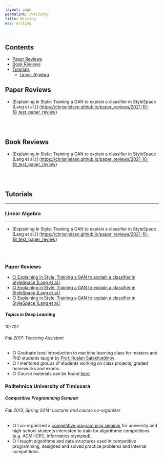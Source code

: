 ```yaml
---
layout: page
permalink: /writing/
title: Writing
nav: writing

---
```



## Contents
<!-- MarkdownTOC depth=4 -->


-  [Paper Reviews](#paper-reviews)
-  [Book Reviews](#book-reviews)
-  [Tutorials](#tutorials)
    - [Linear Algebra](#tutorials-linear-algebra)

<!-- /MarkdownTOC -->



<a name="paper-reviews"></a>
## Paper Reviews

* [Explaining in Style: Training a GAN to explain a classifier in StyleSpace (Lang et al.)] (https://chrisnielsen.github.io/paper_reviews/2021-10-18_test_paper_review) 


<br/><br/>
<a name="book-reviews"></a>
## Book Reviews

* [Explaining in Style: Training a GAN to explain a classifier in StyleSpace (Lang et al.)] (https://chrisnielsen.github.io/paper_reviews/2021-10-18_test_paper_review) 


<br/><br/>
<a name="tutorials"></a>
## Tutorials

---
<a name="tutorials-linear-algebra"></a>
### Linear Algebra
---


* [Explaining in Style: Training a GAN to explain a classifier in StyleSpace (Lang et al.)] (https://chrisnielsen.github.io/paper_reviews/2021-10-18_test_paper_review) 


<br/><br/>



<a name="paper-reviews"></a>

<h3 class="mt-4">Paper Reviews</h3>



<div class="card mt-3">
  <div class="p-3">
    <ul class="card-text font-weight-light list-group list-group-flush">
          <li class="list-group-item"><a href="https://chrisnielsen.github.io/paper_reviews/2021-10-18_test_paper_review">○ Explaining in Style: Training a GAN to explain a classifier in StyleSpace (Lang et al.)</a>
          <li class="list-group-item"><a href="https://chrisnielsen.github.io/paper_reviews/2021-10-18_test_paper_review">○ Explaining in Style: Training a GAN to explain a classifier in StyleSpace (Lang et al.)</a>
          <li class="list-group-item"><a href="https://chrisnielsen.github.io/paper_reviews/2021-10-18_test_paper_review">○ Explaining in Style: Training a GAN to explain a classifier in StyleSpace (Lang et al.)</a>
     </ul>
   </div>
</div> 


      










<div class="card mt-3">
  <div class="p-3">
    <div class="row">
      <div class="col-sm-10">
        <h5 class="font-weight-bold">Topics in Deep Learning</h5>
      </div>
      <div class="col-sm-2 text-left text-sm-right">
        <span class="badge font-weight-bold light-green darken-1 text-uppercase align-middle">
            10-707
        </span>
      </div>
    </div>
    <h6 class="font-italic mt-2 mt-sm-0">Fall 2017: Teaching Assistant</h6>
    <ul class="card-text font-weight-light list-group list-group-flush">
      <li class="list-group-item">○ Graduate level introduction to machine learning class for masters and PhD students taught by  <a href="https://www.cs.cmu.edu/~rsalakhu/" target="_blank">Prof. Ruslan Salakhutdinov</a>.</li>
      <li class="list-group-item">○ I mentored groups of students working on class projects, graded homeworks and exams.</li>
      <li class="list-group-item">○ Course materials can be found <a href="http://www.cs.cmu.edu/~rsalakhu/10707/" target="_blank">here</a>.</li>
    </ul>
  </div>
</div>




<h3 class="mt-4">Politehnica University of Timisoara</h3>
<div class="card mt-3">
  <div class="p-3">
    <div class="row">
      <div class="col-sm-10">
        <h5 class="font-weight-bold">Competitive Programming Seminar</h5>
      </div>
    </div>
    <h6 class="font-italic mt-2 mt-sm-0">Fall 2013, Spring 2014: Lecturer and course co-organizer</h6>
    <ul class="card-text font-weight-light list-group list-group-flush">
      <li class="list-group-item">○ I co-organized a <a href="https://www.meetup.com/Cerc-algoritmica-TM" target="_blank">competitive programming seminar</a> for university and high-school students interested to train for algorithmic competitions (e.g. ACM-ICPC, informatics olympiad).</li>
      <li class="list-group-item">○ I taught algorithms and data structures used in competitive programming, designed and solved practice problems and internal competitions.</li>
    </ul>
  </div>
</div>